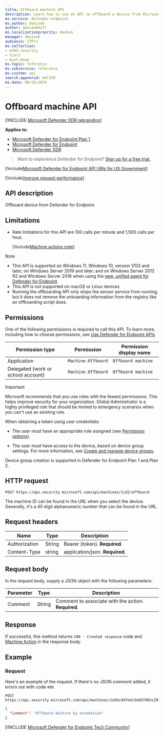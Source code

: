```yaml
---
title: Offboard machine API
description: Learn how to use an API to offboard a device from Microsoft Defender for Endpoint.
ms.service: defender-endpoint
ms.author: deniseb
author: denisebmsft
ms.localizationpriority: medium
manager: deniseb
audience: ITPro
ms.collection: 
- m365-security
- tier3
- must-keep
ms.topic: reference
ms.subservice: reference
ms.custom: api
search.appverid: met150
ms.date: 08/29/2024
---
```


# Offboard machine API

[!INCLUDE [Microsoft Defender XDR rebranding](../../includes/microsoft-defender.md)]

**Applies to:**
- [Microsoft Defender for Endpoint Plan 1](../microsoft-defender-endpoint.md)
- [Microsoft Defender for Endpoint](../microsoft-defender-endpoint.md)
- [Microsoft Defender XDR](/defender-xdr)

> Want to experience Defender for Endpoint? [Sign up for a free trial.](https://go.microsoft.com/fwlink/p/?linkid=2225630&clcid=0x409&culture=en-us&country=us)

[!include[Microsoft Defender for Endpoint API URIs for US Government](../../includes/microsoft-defender-api-usgov.md)]

[!include[Improve request performance](../../includes/improve-request-performance.md)]

## API description

Offboard device from Defender for Endpoint.

## Limitations

- Rate limitations for this API are 100 calls per minute and 1,500 calls per hour.

  [!include[Machine actions note](../../includes/machineactionsnote.md)]

> [!NOTE]
> - This API is supported on Windows 11, Windows 10, version 1703 and later; on Windows Server 2019 and later; and on Windows Server 2012 R2 and Windows Server 2016 when using the [new, unified agent for Defender for Endpoint](../update-agent-mma-windows.md#upgrade-to-the-new-unified-agent-for-defender-for-endpoint).
> - This API is not supported on macOS or Linux devices.
> - Running the offboarding API only stops the sensor service from running, but it does not remove the onboarding information from the registry like an offboarding script does.

## Permissions

One of the following permissions is required to call this API. To learn more, including how to choose permissions, see [Use Defender for Endpoint APIs](apis-intro.md)

|Permission type|Permission|Permission display name|
|---|---|---|
|Application|`Machine.Offboard`|`Offboard machine`|
|Delegated (work or school account)|`Machine.Offboard`|`Offboard machine`|

> [!IMPORTANT]
> Microsoft recommends that you use roles with the fewest permissions. This helps improve security for your organization. Global Administrator is a highly privileged role that should be limited to emergency scenarios when you can't use an existing role.

When obtaining a token using user credentials:

- The user must have an appropriate role assigned (see [Permission options](../user-roles.md#permission-options)).

- The user must have access to the device, based on device group settings. For more information, see [Create and manage device groups](../machine-groups.md).

Device group creation is supported in Defender for Endpoint Plan 1 and Plan 2.  

## HTTP request

```http
POST https://api.security.microsoft.com/api/machines/{id}/offboard
```

The machine ID can be found in the URL when you select the device. Generally, it's a 40 digit alphanumeric number that can be found in the URL.

## Request headers

Name|Type|Description
---|---|---
Authorization|String|Bearer {token}. **Required**.
Content-Type|string|application/json. **Required**.

## Request body

In the request body, supply a JSON object with the following parameters:

|Parameter|Type|Description|
|---|---|---|
|Comment|String|Comment to associate with the action. **Required**.|

## Response

If successful, this method returns `200 - Created response` code and [Machine Action](machineaction.md) in the response body.

## Example

### Request

Here's an example of the request. If there's no JSON comment added, it errors out with code `400`.

```http
POST https://api.security.microsoft.com/api/machines/1e5bc9d7e413ddd7902c2932e418702b84d0cc07/offboard
```

```json
{
  "Comment": "Offboard machine by automation"
}
```

[!INCLUDE [Microsoft Defender for Endpoint Tech Community](../../includes/defender-mde-techcommunity.md)]
